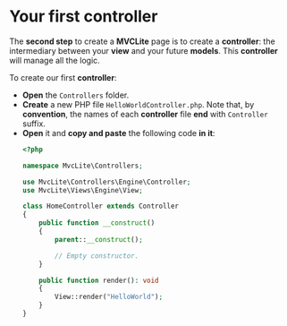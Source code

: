 # Your first controller

The **second step** to create a **MVCLite** page is to create a **controller**:
the intermediary between your **view** and your future **models**. This **controller**
will manage all the logic.

To create our first **controller**:
- **Open** the ``Controllers`` folder.
- **Create** a new PHP file ``HelloWorldController.php``. 
  Note that, by **convention**, the names of each **controller** file **end** with ``Controller`` suffix.
- **Open** it and **copy and paste** the following code **in it**:
  ```php
  <?php

  namespace MvcLite\Controllers;
  
  use MvcLite\Controllers\Engine\Controller;
  use MvcLite\Views\Engine\View;
  
  class HomeController extends Controller
  {
      public function __construct()
      {
          parent::__construct();
  
          // Empty constructor.
      }
  
      public function render(): void
      {
          View::render("HelloWorld");
      }
  }
  ```